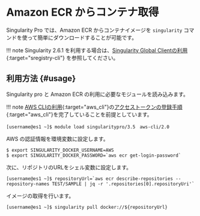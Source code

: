 # Amazon ECR からコンテナ取得

Singularity Pro では、Amazon ECR からコンテナイメージを ``singularity`` コマンドを使って簡単にダウンロードすることが可能です。

!!! note
    Singularity 2.6.1 を利用する場合は、[Singularity Global Clientの利用](/tips/sregistry-cli/){:target="sregistry-cli"} を参照してください。

## 利用方法 {#usage}
Singularity pro と Amazon ECR の利用に必要なモジュールを読み込みます。

!!! note
    [AWS CLIの利用](/tips/awscli/){:target="aws_cli"}の[アクセストークンの登録手順](/tips/awscli/#_2){:target="aws_cli"}を完了していることを前提としています。

```
[username@es1 ~]$ module load singularitypro/3.5　aws-cli/2.0
```

AWS の認証情報を環境変数に設定します。
```
$ export SINGULARITY_DOCKER_USERNAME=AWS
$ export SINGULARITY_DOCKER_PASSWORD=`aws ecr get-login-password`
```

次に、リポジトリのURLをシェル変数に設定します。
```
[username@es1 ~]$ repositoryUrl=`aws ecr describe-repositories --repository-names TEST/SAMPLE | jq -r '.repositories[0].repositoryUri'`
```

イメージの取得を行います。
```
[username@es1 ~]$ singularity pull docker://${repositoryUrl}
```



